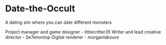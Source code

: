 # Date-the-Occult
A dating sim where you can date different monsters

Project manager and game designer - littlecritter35
Writer and lead creative director - Se7enontop
Digital renderer - morganlaboure
